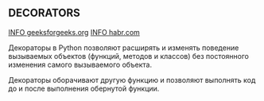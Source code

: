 ## DECORATORS

[INFO geeksforgeeks.org](https://www.geeksforgeeks.org/decorators-in-python/)
[INFO habr.com](https://habr.com/ru/articles/750312/)

Декораторы в Python позволяют расширять и изменять поведение вызываемых объектов 
(функций, методов и классов) без постоянного изменения самого вызываемого объекта.

Декораторы оборачивают другую функцию и позволяют выполнять код до и после выполнения 
обернутой функции.

